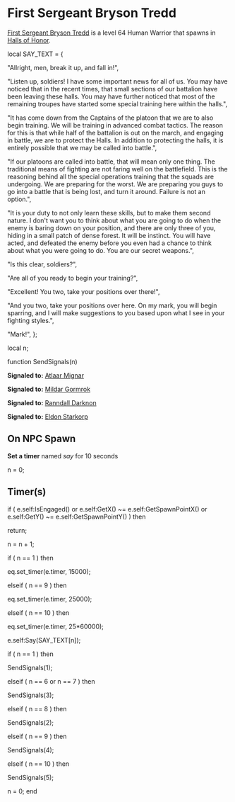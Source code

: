 # First Sergeant Bryson Tredd



[First Sergeant Bryson Tredd](/npc/211042) is a level 64 Human Warrior that spawns in [Halls of Honor](/zone/211).

local SAY_TEXT = {

"Allright, men, break it up, and fall in!",

"Listen up, soldiers! I have some important news for all of us. You may have noticed that in the recent times, that small sections of our battalion have been leaving these halls. You may have further noticed that most of the remaining troupes have started some special training here within the halls.",

"It has come down from the Captains of the platoon that we are to also begin training. We will be training in advanced combat tactics. The reason for this is that while half of the battalion is out on the march, and engaging in battle, we are to protect the Halls. In addition to protecting the halls, it is entirely possible that we may be called into battle.",

"If our platoons are called into battle, that will mean only one thing. The traditional means of fighting are not faring well on the battlefield. This is the reasoning behind all the special operations training that the squads are undergoing. We are preparing for the worst. We are preparing you guys to go into a battle that is being lost, and turn it around. Failure is not an option.",

"It is your duty to not only learn these skills, but to make them second nature. I don't want you to think about what you are going to do when the enemy is baring down on your position, and there are only three of you, hiding in a small patch of dense forest. It will be instinct. You will have acted, and defeated the enemy before you even had a chance to think about what you were going to do. You are our secret weapons.",

"Is this clear, soldiers?",

"Are all of you ready to begin your training?",

"Excellent! You two, take your positions over there!",

"And you two, take your positions over here. On my mark, you will begin sparring, and I will make suggestions to you based upon what I see in your fighting styles.",

"Mark!",
};

local n;

function SendSignals(n)

**Signaled to:**  [Atlaar Mignar](/npc/211041)

**Signaled to:**  [Mildar Gormrok](/npc/211039)

**Signaled to:**  [Ranndall Darknon](/npc/211040)

**Signaled to:**  [Eldon Starkorp](/npc/211038)


## On NPC Spawn

**Set a timer** named *say* for 10 seconds

n = 0;


## Timer(s)


if ( e.self:IsEngaged() or e.self:GetX() ~= e.self:GetSpawnPointX() or e.self:GetY() ~= e.self:GetSpawnPointY() ) then


return;


n = n + 1;



if ( n == 1 ) then


eq.set_timer(e.timer, 15000);

elseif ( n == 9 ) then


eq.set_timer(e.timer, 25000);

elseif ( n == 10 ) then


eq.set_timer(e.timer, 25*60000);


e.self:Say(SAY_TEXT[n]);



if ( n == 1 ) then


SendSignals(1);




elseif ( n == 6 or n == 7 ) then


SendSignals(3);




elseif ( n == 8 ) then


SendSignals(2);




elseif ( n == 9 ) then


SendSignals(4);




elseif ( n == 10 ) then


SendSignals(5);


n = 0;
end
